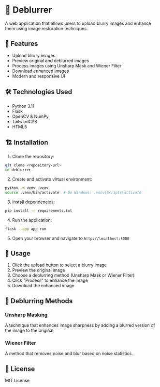# 📸 Deblurrer
A web application that allows users to upload blurry images and enhance them using image restoration techniques.

## 🚀 Features

- Upload blurry images
- Preview original and deblurred images
- Process images using Unsharp Mask and Wiener Filter
- Download enhanced images
- Modern and responsive UI

## 🛠️ Technologies Used

- Python 3.11
- Flask
- OpenCV & NumPy
- TailwindCSS
- HTML5

## 🏗️ Installation

1. Clone the repository:
```bash
git clone <repository-url>
cd deblurrer
```

2. Create and activate virtual environment:
```bash
python -m venv .venv
source .venv/bin/activate  # On Windows: .venv\Scripts\activate
```

3. Install dependencies:
```bash
pip install -r requirements.txt
```

4. Run the application:
```bash
flask --app app run
```

5. Open your browser and navigate to `http://localhost:5000`

## 📝 Usage

1. Click the upload button to select a blurry image
2. Preview the original image
3. Choose a deblurring method (Unsharp Mask or Wiener Filter)
4. Click "Process" to enhance the image
5. Download the enhanced image

## 🔬 Deblurring Methods

### Unsharp Masking
A technique that enhances image sharpness by adding a blurred version of the image to the original.

### Wiener Filter
A method that removes noise and blur based on noise statistics.

## 📄 License

MIT License 